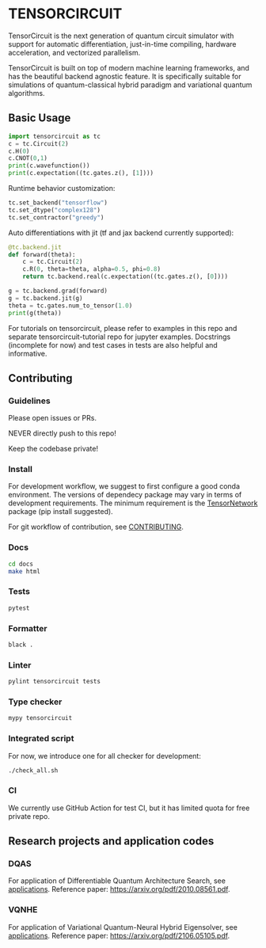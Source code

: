 # TENSORCIRCUIT

TensorCircuit is the next generation of quantum circuit simulator with support for automatic differentiation, just-in-time compiling, hardware acceleration, and vectorized parallelism.

TensorCircuit is built on top of modern machine learning frameworks, and has the beautiful backend agnostic feature. It is specifically suitable for simulations of quantum-classical hybrid paradigm and variational quantum algorithms.

## Basic Usage

```python
import tensorcircuit as tc
c = tc.Circuit(2)
c.H(0)
c.CNOT(0,1)
print(c.wavefunction())
print(c.expectation((tc.gates.z(), [1])))
```

Runtime behavior customization:

```python
tc.set_backend("tensorflow")
tc.set_dtype("complex128")
tc.set_contractor("greedy")
```

Auto differentiations with jit (tf and jax backend currently supported):

```python
@tc.backend.jit
def forward(theta):
    c = tc.Circuit(2)
    c.R(0, theta=theta, alpha=0.5, phi=0.8)
    return tc.backend.real(c.expectation((tc.gates.z(), [0])))

g = tc.backend.grad(forward)
g = tc.backend.jit(g)
theta = tc.gates.num_to_tensor(1.0)
print(g(theta))
```

For tutorials on tensorcircuit, please refer to examples in this repo and separate tensorcircuit-tutorial repo for jupyter examples. Docstrings (incomplete for now) and test cases in tests are also helpful and informative.

## Contributing

### Guidelines

Please open issues or PRs.

NEVER directly push to this repo!

Keep the codebase private!

### Install

For development workflow, we suggest to first configure a good conda environment. The versions of dependecy package may vary in terms of development requirements. The minimum requirement is the [TensorNetwork](https://github.com/google/TensorNetwork) package (pip install suggested).

For git workflow of contribution, see [CONTRIBUTING](/CONTRIBUTING.md).

### Docs

```bash
cd docs
make html
```

### Tests

```bash
pytest
```

### Formatter

```bash
black .
```

### Linter

```bash
pylint tensorcircuit tests
```

### Type checker

```bash
mypy tensorcircuit
```

### Integrated script

For now, we introduce one for all checker for development:

```bash
./check_all.sh
```

### CI

We currently use GitHub Action for test CI, but it has limited quota for free private repo.

## Research projects and application codes

### DQAS

For application of Differentiable Quantum Architecture Search, see [applications](/tensorcircuit/applications). Reference paper: https://arxiv.org/pdf/2010.08561.pdf.

### VQNHE

For application of Variational Quantum-Neural Hybrid Eigensolver, see [applications](/tensorcircuit/applications). Reference paper: https://arxiv.org/pdf/2106.05105.pdf.
